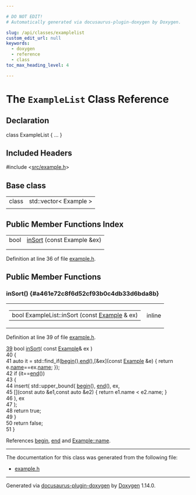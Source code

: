 ```yaml
---

# DO NOT EDIT!
# Automatically generated via docusaurus-plugin-doxygen by Doxygen.

slug: /api/classes/examplelist
custom_edit_url: null
keywords:
  - doxygen
  - reference
  - class
toc_max_heading_level: 4

---
```


<div class="doxyPage">

# The `ExampleList` Class Reference



## Declaration

<div class="doxyDeclaration">
class ExampleList { ... }
</div>

## Included Headers

<div class="doxyIncludesList">#include &lt;<a href="/web-doxygen/docs/api/files/src/example-h">src/example.h</a>&gt;
</div>

## Base class

<table class="doxyMembersIndex">

<tr class="doxyMemberIndexItem">
<td class="doxyMemberIndexItemType" align="left" valign="top">class</td>
<td class="doxyMemberIndexItemName" align="left" valign="top">std::vector&lt; Example &gt;</td>
</tr>
<tr class="doxyMemberIndexSeparator">
<td class="doxyMemberIndexSeparator" colspan="2"></td>
</tr>

</table>

## Public Member Functions Index

<table class="doxyMembersIndex">

<tr class="doxyMemberIndexItem">
<td class="doxyMemberIndexItemType" align="left" valign="top">bool</td>
<td class="doxyMemberIndexItemName" align="left" valign="top"><a href="#a461e72c8f6d52cf93b0c4db33d6bda8b">inSort</a> (const Example &amp;ex)</td>
</tr>
<tr class="doxyMemberIndexDescription">
<td class="doxyMemberIndexDescriptionLeft"></td>
<td class="doxyMemberIndexDescriptionRight">
</td>
</tr>
<tr class="doxyMemberIndexSeparator">
<td class="doxyMemberIndexSeparator" colspan="2"></td>
</tr>

</table>


<p>Definition at line 36 of file <a href="/web-doxygen/docs/api/files/src/example-h">example.h</a>.</p>

<div class="doxySectionDef">

## Public Member Functions

### inSort() {#a461e72c8f6d52cf93b0c4db33d6bda8b}

<div class="doxyMemberItem">
<div class="doxyMemberProto">
<table class="doxyMemberLabels">
<tr class="doxyMemberLabels">
<td class="doxyMemberLabelsLeft">
<table class="doxyMemberName">
<tr>
<td class="doxyMemberName">bool ExampleList::inSort (const <a href="/web-doxygen/docs/api/structs/example">Example</a> &amp; ex)</td>
</tr>
</table>
</td>
<td class="doxyMemberLabelsRight">
<span class="doxyMemberLabels">
<span class="doxyMemberLabel inline">inline</span>
</span>
</td>
</tr>
</table>
</div>
<div class="doxyMemberDoc">


<p>Definition at line 39 of file <a href="/web-doxygen/docs/api/files/src/example-h">example.h</a>.</p>

<div class="doxyProgramListing">

<div class="doxyCodeLine"><span class="doxyLineNumber"><a href="#a461e72c8f6d52cf93b0c4db33d6bda8b">39</a></span><span class="doxyLineContent"><span class="doxyHighlight">    </span><span class="doxyHighlightKeywordType">bool</span><span class="doxyHighlight"> <a href="#a461e72c8f6d52cf93b0c4db33d6bda8b">inSort</a>( </span><span class="doxyHighlightKeyword">const</span><span class="doxyHighlight"> <a href="/web-doxygen/docs/api/structs/example">Example</a>&amp; ex )</span></span></div>
<div class="doxyCodeLine"><span class="doxyLineNumber">40</span><span class="doxyLineContent"><span class="doxyHighlight">    {</span></span></div>
<div class="doxyCodeLine"><span class="doxyLineNumber">41</span><span class="doxyLineContent"><span class="doxyHighlight">      </span><span class="doxyHighlightKeyword">auto</span><span class="doxyHighlight"> it = std::find_if(<a href="/web-doxygen/docs/api/files/src/dir-cpp/#ab6c94b68ae7d5509e621425954c7fc50">begin</a>(),<a href="/web-doxygen/docs/api/files/src/dir-cpp/#ad0550a128905c4e07b633d437992b002">end</a>(),[&amp;ex](</span><span class="doxyHighlightKeyword">const</span><span class="doxyHighlight"> <a href="/web-doxygen/docs/api/structs/example">Example</a> &amp;e) { </span><span class="doxyHighlightKeywordFlow">return</span><span class="doxyHighlight"> e.<a href="/web-doxygen/docs/api/structs/example/#a3ff74d2063cc9dc8b836ce95e79af75d">name</a>==ex.<a href="/web-doxygen/docs/api/structs/example/#a3ff74d2063cc9dc8b836ce95e79af75d">name</a>; });</span></span></div>
<div class="doxyCodeLine"><span class="doxyLineNumber">42</span><span class="doxyLineContent"><span class="doxyHighlight">      </span><span class="doxyHighlightKeywordFlow">if</span><span class="doxyHighlight"> (it==<a href="/web-doxygen/docs/api/files/src/dir-cpp/#ad0550a128905c4e07b633d437992b002">end</a>())</span></span></div>
<div class="doxyCodeLine"><span class="doxyLineNumber">43</span><span class="doxyLineContent"><span class="doxyHighlight">      {</span></span></div>
<div class="doxyCodeLine"><span class="doxyLineNumber">44</span><span class="doxyLineContent"><span class="doxyHighlight">        insert( std::upper_bound( <a href="/web-doxygen/docs/api/files/src/dir-cpp/#ab6c94b68ae7d5509e621425954c7fc50">begin</a>(), <a href="/web-doxygen/docs/api/files/src/dir-cpp/#ad0550a128905c4e07b633d437992b002">end</a>(), ex,</span></span></div>
<div class="doxyCodeLine"><span class="doxyLineNumber">45</span><span class="doxyLineContent"><span class="doxyHighlight">                 [](</span><span class="doxyHighlightKeyword">const</span><span class="doxyHighlight"> </span><span class="doxyHighlightKeyword">auto</span><span class="doxyHighlight"> &amp;e1,</span><span class="doxyHighlightKeyword">const</span><span class="doxyHighlight"> </span><span class="doxyHighlightKeyword">auto</span><span class="doxyHighlight"> &amp;e2) { </span><span class="doxyHighlightKeywordFlow">return</span><span class="doxyHighlight"> e1.name &lt; e2.name; }</span></span></div>
<div class="doxyCodeLine"><span class="doxyLineNumber">46</span><span class="doxyLineContent"><span class="doxyHighlight">                ), ex</span></span></div>
<div class="doxyCodeLine"><span class="doxyLineNumber">47</span><span class="doxyLineContent"><span class="doxyHighlight">              );</span></span></div>
<div class="doxyCodeLine"><span class="doxyLineNumber">48</span><span class="doxyLineContent"><span class="doxyHighlight">        </span><span class="doxyHighlightKeywordFlow">return</span><span class="doxyHighlight"> </span><span class="doxyHighlightKeyword">true</span><span class="doxyHighlight">;</span></span></div>
<div class="doxyCodeLine"><span class="doxyLineNumber">49</span><span class="doxyLineContent"><span class="doxyHighlight">      }</span></span></div>
<div class="doxyCodeLine"><span class="doxyLineNumber">50</span><span class="doxyLineContent"><span class="doxyHighlight">      </span><span class="doxyHighlightKeywordFlow">return</span><span class="doxyHighlight"> </span><span class="doxyHighlightKeyword">false</span><span class="doxyHighlight">;</span></span></div>
<div class="doxyCodeLine"><span class="doxyLineNumber">51</span><span class="doxyLineContent"><span class="doxyHighlight">    }</span></span></div>

</div>


References <a href="/web-doxygen/docs/api/files/src/dir-cpp/#ab6c94b68ae7d5509e621425954c7fc50">begin</a>, <a href="/web-doxygen/docs/api/files/src/dir-cpp/#ad0550a128905c4e07b633d437992b002">end</a> and <a href="/web-doxygen/docs/api/structs/example/#a3ff74d2063cc9dc8b836ce95e79af75d">Example::name</a>.
</div>
</div>

</div>

<hr/>

<p>The documentation for this class was generated from the following file:</p>

<ul>
<li><a href="/web-doxygen/docs/api/files/src/example-h">example.h</a></li>
</ul>

<hr/>

<p class="doxyGeneratedBy">Generated via <a href="https://github.com/xpack/docusaurus-plugin-doxygen">docusaurus-plugin-doxygen</a> by <a href="https://www.doxygen.nl">Doxygen</a> 1.14.0.</p>

</div>
